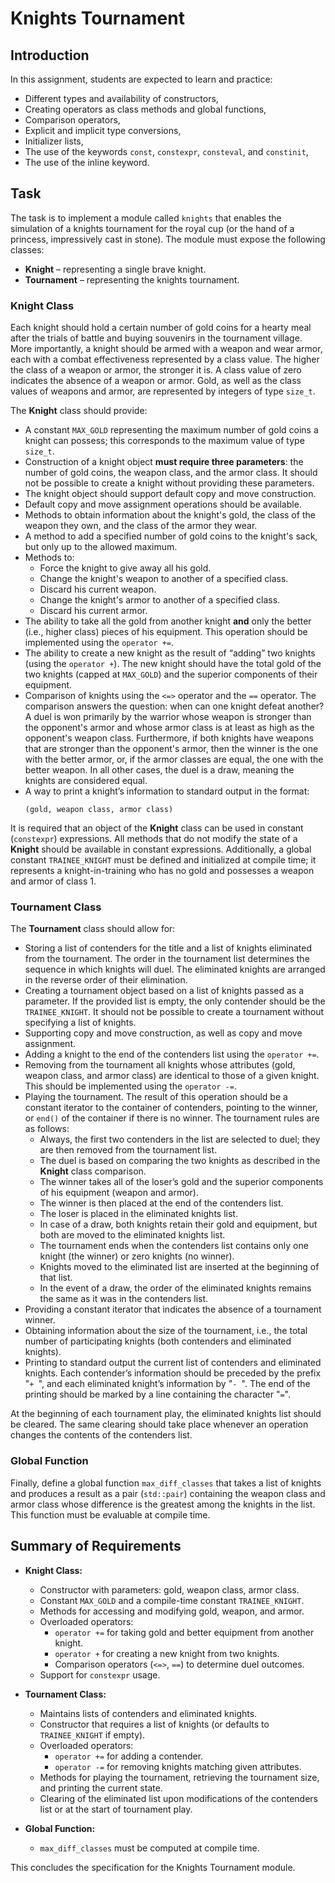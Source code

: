 # Knights Tournament

## Introduction

In this assignment, students are expected to learn and practice:

- Different types and availability of constructors,
- Creating operators as class methods and global functions,
- Comparison operators,
- Explicit and implicit type conversions,
- Initializer lists,
- The use of the keywords `const`, `constexpr`, `consteval`, and `constinit`,
- The use of the inline keyword.

## Task

The task is to implement a module called `knights` that enables the simulation of a knights tournament for the royal cup (or the hand of a princess, impressively cast in stone). The module must expose the following classes:

- **Knight** – representing a single brave knight.
- **Tournament** – representing the knights tournament.

### Knight Class

Each knight should hold a certain number of gold coins for a hearty meal after the trials of battle and buying souvenirs in the tournament village. More importantly, a knight should be armed with a weapon and wear armor, each with a combat effectiveness represented by a class value. The higher the class of a weapon or armor, the stronger it is. A class value of zero indicates the absence of a weapon or armor. Gold, as well as the class values of weapons and armor, are represented by integers of type `size_t`.

The **Knight** class should provide:

- A constant `MAX_GOLD` representing the maximum number of gold coins a knight can possess; this corresponds to the maximum value of type `size_t`.
- Construction of a knight object **must require three parameters**: the number of gold coins, the weapon class, and the armor class. It should not be possible to create a knight without providing these parameters.
- The knight object should support default copy and move construction.
- Default copy and move assignment operations should be available.
- Methods to obtain information about the knight's gold, the class of the weapon they own, and the class of the armor they wear.
- A method to add a specified number of gold coins to the knight's sack, but only up to the allowed maximum.
- Methods to:
  - Force the knight to give away all his gold.
  - Change the knight's weapon to another of a specified class.
  - Discard his current weapon.
  - Change the knight's armor to another of a specified class.
  - Discard his current armor.
- The ability to take all the gold from another knight **and** only the better (i.e., higher class) pieces of his equipment. This operation should be implemented using the `operator +=`.
- The ability to create a new knight as the result of “adding” two knights (using the `operator +`). The new knight should have the total gold of the two knights (capped at `MAX_GOLD`) and the superior components of their equipment.
- Comparison of knights using the `<=>` operator and the `==` operator. The comparison answers the question: when can one knight defeat another? A duel is won primarily by the warrior whose weapon is stronger than the opponent's armor and whose armor class is at least as high as the opponent's weapon class. Furthermore, if both knights have weapons that are stronger than the opponent's armor, then the winner is the one with the better armor, or, if the armor classes are equal, the one with the better weapon. In all other cases, the duel is a draw, meaning the knights are considered equal.
- A way to print a knight’s information to standard output in the format:
  ```
  (gold, weapon class, armor class)
  ```

It is required that an object of the **Knight** class can be used in constant (`constexpr`) expressions. All methods that do not modify the state of a **Knight** should be available in constant expressions. Additionally, a global constant `TRAINEE_KNIGHT` must be defined and initialized at compile time; it represents a knight-in-training who has no gold and possesses a weapon and armor of class 1.

### Tournament Class

The **Tournament** class should allow for:

- Storing a list of contenders for the title and a list of knights eliminated from the tournament. The order in the tournament list determines the sequence in which knights will duel. The eliminated knights are arranged in the reverse order of their elimination.
- Creating a tournament object based on a list of knights passed as a parameter. If the provided list is empty, the only contender should be the `TRAINEE_KNIGHT`. It should not be possible to create a tournament without specifying a list of knights.
- Supporting copy and move construction, as well as copy and move assignment.
- Adding a knight to the end of the contenders list using the `operator +=`.
- Removing from the tournament all knights whose attributes (gold, weapon class, and armor class) are identical to those of a given knight. This should be implemented using the `operator -=`.
- Playing the tournament. The result of this operation should be a constant iterator to the container of contenders, pointing to the winner, or `end()` of the container if there is no winner. The tournament rules are as follows:
  - Always, the first two contenders in the list are selected to duel; they are then removed from the tournament list.
  - The duel is based on comparing the two knights as described in the **Knight** class comparison.
  - The winner takes all of the loser’s gold and the superior components of his equipment (weapon and armor).
  - The winner is then placed at the end of the contenders list.
  - The loser is placed in the eliminated knights list.
  - In case of a draw, both knights retain their gold and equipment, but both are moved to the eliminated knights list.
  - The tournament ends when the contenders list contains only one knight (the winner) or zero knights (no winner).
  - Knights moved to the eliminated list are inserted at the beginning of that list.
  - In the event of a draw, the order of the eliminated knights remains the same as it was in the contenders list.
- Providing a constant iterator that indicates the absence of a tournament winner.
- Obtaining information about the size of the tournament, i.e., the total number of participating knights (both contenders and eliminated knights).
- Printing to standard output the current list of contenders and eliminated knights. Each contender’s information should be preceded by the prefix "`+ `", and each eliminated knight’s information by "`- `". The end of the printing should be marked by a line containing the character "`=`".

At the beginning of each tournament play, the eliminated knights list should be cleared. The same clearing should take place whenever an operation changes the contents of the contenders list.

### Global Function

Finally, define a global function `max_diff_classes` that takes a list of knights and produces a result as a pair (`std::pair`) containing the weapon class and armor class whose difference is the greatest among the knights in the list. This function must be evaluable at compile time.

## Summary of Requirements

- **Knight Class:**
  - Constructor with parameters: gold, weapon class, armor class.
  - Constant `MAX_GOLD` and a compile-time constant `TRAINEE_KNIGHT`.
  - Methods for accessing and modifying gold, weapon, and armor.
  - Overloaded operators:
    - `operator +=` for taking gold and better equipment from another knight.
    - `operator +` for creating a new knight from two knights.
    - Comparison operators (`<=>`, `==`) to determine duel outcomes.
  - Support for `constexpr` usage.

- **Tournament Class:**
  - Maintains lists of contenders and eliminated knights.
  - Constructor that requires a list of knights (or defaults to `TRAINEE_KNIGHT` if empty).
  - Overloaded operators:
    - `operator +=` for adding a contender.
    - `operator -=` for removing knights matching given attributes.
  - Methods for playing the tournament, retrieving the tournament size, and printing the current state.
  - Clearing of the eliminated list upon modifications of the contenders list or at the start of tournament play.

- **Global Function:**
  - `max_diff_classes` must be computed at compile time.

This concludes the specification for the Knights Tournament module.
